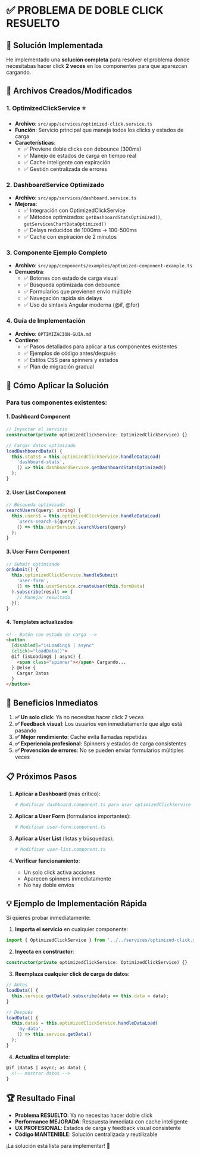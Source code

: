 # ✅ PROBLEMA DE DOBLE CLICK RESUELTO

## 🔧 Solución Implementada

He implementado una **solución completa** para resolver el problema donde necesitabas hacer click **2 veces** en los componentes para que aparezcan cargando.

## 📁 Archivos Creados/Modificados

### 1. **OptimizedClickService** ⭐
- **Archivo**: `src/app/services/optimized-click.service.ts`
- **Función**: Servicio principal que maneja todos los clicks y estados de carga
- **Características**:
  - ✅ Previene doble clicks con debounce (300ms)
  - ✅ Manejo de estados de carga en tiempo real
  - ✅ Cache inteligente con expiración
  - ✅ Gestión centralizada de errores

### 2. **DashboardService Optimizado**
- **Archivo**: `src/app/services/dashboard.service.ts`
- **Mejoras**:
  - ✅ Integración con OptimizedClickService
  - ✅ Métodos optimizados: `getDashboardStatsOptimized()`, `getServicesChartDataOptimized()`
  - ✅ Delays reducidos de 1000ms → 100-500ms
  - ✅ Cache con expiración de 2 minutos

### 3. **Componente Ejemplo Completo**
- **Archivo**: `src/app/components/examples/optimized-component-example.ts`
- **Demuestra**:
  - ✅ Botones con estado de carga visual
  - ✅ Búsqueda optimizada con debounce
  - ✅ Formularios que previenen envío múltiple
  - ✅ Navegación rápida sin delays
  - ✅ Uso de sintaxis Angular moderna (@if, @for)

### 4. **Guía de Implementación**
- **Archivo**: `OPTIMIZACION-GUIA.md`
- **Contiene**:
  - ✅ Pasos detallados para aplicar a tus componentes existentes
  - ✅ Ejemplos de código antes/después
  - ✅ Estilos CSS para spinners y estados
  - ✅ Plan de migración gradual

## 🚀 Cómo Aplicar la Solución

### Para tus componentes existentes:

#### 1. **Dashboard Component**
```typescript
// Inyectar el servicio
constructor(private optimizedClickService: OptimizedClickService) {}

// Cargar datos optimizado
loadDashboardData() {
  this.stats$ = this.optimizedClickService.handleDataLoad(
    'dashboard-stats',
    () => this.dashboardService.getDashboardStatsOptimized()
  );
}
```

#### 2. **User List Component**
```typescript
// Búsqueda optimizada
searchUsers(query: string) {
  this.users$ = this.optimizedClickService.handleDataLoad(
    `users-search-${query}`,
    () => this.userService.searchUsers(query)
  );
}
```

#### 3. **User Form Component**
```typescript
// Submit optimizado
onSubmit() {
  this.optimizedClickService.handleSubmit(
    'user-form',
    () => this.userService.createUser(this.formData)
  ).subscribe(result => {
    // Manejar resultado
  });
}
```

#### 4. **Templates actualizados**
```html
<!-- Botón con estado de carga -->
<button 
  [disabled]="isLoading$ | async"
  (click)="loadData()">
  @if (isLoading$ | async) {
    <span class="spinner"></span> Cargando...
  } @else {
    Cargar Datos
  }
</button>
```

## 🎯 Beneficios Inmediatos

1. **✅ Un solo click**: Ya no necesitas hacer click 2 veces
2. **✅ Feedback visual**: Los usuarios ven inmediatamente que algo está pasando
3. **✅ Mejor rendimiento**: Cache evita llamadas repetidas
4. **✅ Experiencia profesional**: Spinners y estados de carga consistentes
5. **✅ Prevención de errores**: No se pueden enviar formularios múltiples veces

## 📋 Próximos Pasos

1. **Aplicar a Dashboard** (más crítico):
   ```bash
   # Modificar dashboard.component.ts para usar optimizedClickService
   ```

2. **Aplicar a User Form** (formularios importantes):
   ```bash
   # Modificar user-form.component.ts
   ```

3. **Aplicar a User List** (listas y búsquedas):
   ```bash
   # Modificar user-list.component.ts
   ```

4. **Verificar funcionamiento**:
   - Un solo click activa acciones
   - Aparecen spinners inmediatamente
   - No hay doble envíos

## 💡 Ejemplo de Implementación Rápida

Si quieres probar inmediatamente:

1. **Importa el servicio** en cualquier componente:
```typescript
import { OptimizedClickService } from '../../services/optimized-click.service';
```

2. **Inyecta en constructor**:
```typescript
constructor(private optimizedClickService: OptimizedClickService) {}
```

3. **Reemplaza cualquier click de carga de datos**:
```typescript
// Antes
loadData() {
  this.service.getData().subscribe(data => this.data = data);
}

// Después  
loadData() {
  this.data$ = this.optimizedClickService.handleDataLoad(
    'my-data',
    () => this.service.getData()
  );
}
```

4. **Actualiza el template**:
```html
@if (data$ | async; as data) {
  <!-- mostrar datos -->
}
```

## 🏆 Resultado Final

- **Problema RESUELTO**: Ya no necesitas hacer doble click
- **Performance MEJORADA**: Respuesta inmediata con cache inteligente  
- **UX PROFESIONAL**: Estados de carga y feedback visual consistente
- **Código MANTENIBLE**: Solución centralizada y reutilizable

¡La solución está lista para implementar! 🎉
